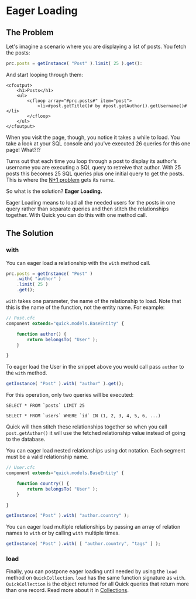 # Eager Loading

## The Problem

Let's imagine a scenario where you are displaying a list of posts. You fetch the
posts:

```javascript
prc.posts = getInstance( "Post" ).limit( 25 ).get():
```

And start looping through them:

```markup
<cfoutput>
    <h1>Posts</h1>
    <ul>
        <cfloop array="#prc.posts#" item="post">
            <li>#post.getTitle()# by #post.getAuthor().getUsername()#</li>
        </cfloop>
    </ul>
</cfoutput>
```

When you visit the page, though, you notice it takes a while to load. You take a
look at your SQL console and you've executed 26 queries for this one page!
What?!?

Turns out that each time you loop through a post to display its author's
username you are executing a SQL query to retreive that author. With 25 posts
this becomes 25 SQL queries plus one initial query to get the posts. This is
where the
[N+1 problem](https://stackoverflow.com/questions/97197/what-is-n1-select-query-issue)
gets its name.

So what is the solution? **Eager Loading.**

Eager Loading means to load all the needed users for the posts in one query
rather than separate queries and then stitch the relationships together. With
Quick you can do this with one method call.

## The Solution

### with

You can eager load a relationship with the `with` method call.

```javascript
prc.posts = getInstance( "Post" )
    .with( "author" )
    .limit( 25 )
    .get();
```

`with` takes one parameter, the name of the relationship to load. Note that this
is the name of the function, not the entity name. For example:

```javascript
// Post.cfc
component extends="quick.models.BaseEntity" {

    function author() {
        return belongsTo( "User" );
    }

}
```

To eager load the User in the snippet above you would call pass `author` to the
`with` method.

```javascript
getInstance( "Post" ).with( "author" ).get();
```

For this operation, only two queries will be executed:

```text
SELECT * FROM `posts` LIMIT 25

SELECT * FROM `users` WHERE `id` IN (1, 2, 3, 4, 5, 6, ...)
```

Quick will then stitch these relationships together so when you call
`post.getAuthor()` it will use the fetched relationship value instead of going
to the database.

You can eager load nested relationships using dot notation.  Each segment must be
a valid relationship name.

```javascript
// User.cfc
component extends="quick.models.BaseEntity" {

    function country() {
        return belongsTo( "User" );
    }

}
```

```javascript
getInstance( "Post" ).with( "author.country" );
```

You can eager load multiple relationships by passing an array of relation names
to `with` or by calling `with` multiple times.

```javascript
getInstance( "Post" ).with( [ "author.country", "tags" ] );
```

### load

Finally, you can postpone eager loading until needed by using the `load` method
on `QuickCollection`. `load` has the same function signature as `with`.
`QuickCollection` is the object returned for all Quick queries that return more
than one record. Read more about it in [Collections](../collections.md).
